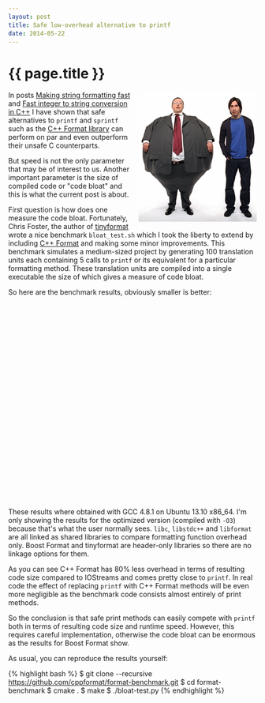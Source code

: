 ```yaml
---
layout: post
title: Safe low-overhead alternative to printf
date: 2014-05-22
---
```


{{ page.title }}
================

<div class="separator" style="clear:right; float:right; margin-left:1em; margin-bottom:1em">
    <img border=
    "0" src=
    "/img/code-bloat.gif"
    title=
    "Do you want to talk about code bloat?"
    width="240">
  </div>

In posts [Making string formatting fast](http://zverovich.net/2012/12/15/making-string-formatting-fast.html)
and [Fast integer to string conversion in C++](http://zverovich.net/2013/09/07/integer-to-string-conversion-in-cplusplus.html)
I have shown that safe alternatives to `printf` and `sprintf` such as
the [C++ Format library](http://cppformat.github.io/) can perform on par and
even outperform their unsafe C counterparts.

But speed is not the only parameter that may be of interest to us.
Another important parameter is the size of compiled code or "code bloat" and
this is what the current post is about.

First question is how does one measure the code bloat. Fortunately,
Chris Foster, the author of [tinyformat](https://github.com/c42f/tinyformat)
wrote a nice benchmark `bloat_test.sh` which I took the liberty to extend
by including [C++ Format](http://cppformat.github.io/) and making some minor
improvements. This benchmark simulates a medium-sized project by generating
100 translation units each containing 5 calls to `printf` or its equivalent
for a particular formatting method. These translation units are compiled into
a single executable the size of which gives a measure of code bloat.

So here are the benchmark results, obviously smaller is better:

<div id="table_div">
</div>
<div style="height: 400px" id="chart_div">
</div>
<script type="text/javascript" src="/files/2014-05-stats.js"></script>

These results where obtained with GCC 4.8.1 on Ubuntu 13.10 x86_64.
I'm only showing the results for the optimized version (compiled with `-O3`)
because that's what the user normally sees. `libc`, `libstdc++` and `libformat`
are all linked as shared libraries to compare formatting function overhead
only. Boost Format and tinyformat are header-only libraries so there are
no linkage options for them.

As you can see C++ Format has 80% less overhead in terms of resulting code
size compared to IOStreams and comes pretty close to `printf`. In real code
the effect of replacing `printf` with C++ Format methods will be even more
negligible as the benchmark code consists almost entirely of print methods.

So the conclusion is that safe print methods can easily compete with `printf`
both in terms of resulting code size and runtime speed. However, this requires
careful implementation, otherwise the code bloat can be enormous as the
results for Boost Format show.

As usual, you can reproduce the results yourself:

{% highlight bash %}
$ git clone --recursive https://github.com/cppformat/format-benchmark.git
$ cd format-benchmark
$ cmake .
$ make
$ ./bloat-test.py
{% endhighlight %}
